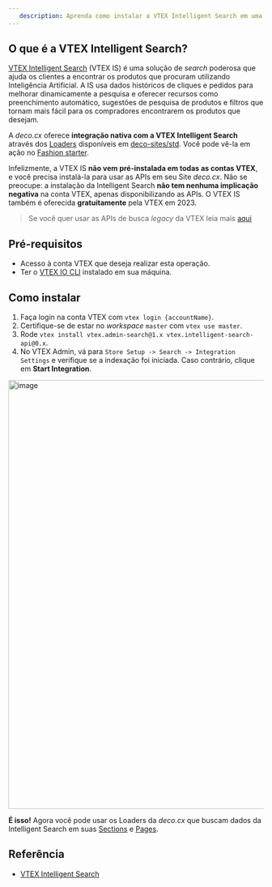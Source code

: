 ```yaml
---
   description: Aprenda como instalar a VTEX Intelligent Search em uma conta VTEX e aproveitar os conectores integrados da deco.cx
---
```


## O que é a VTEX Intelligent Search?

[VTEX Intelligent Search](https://help.vtex.com/tracks/vtex-intelligent-search)
(VTEX IS) é uma solução de _search_ poderosa que ajuda os clientes a encontrar
os produtos que procuram utilizando Inteligência Artificial. A IS usa dados
históricos de cliques e pedidos para melhorar dinamicamente a pesquisa e
oferecer recursos como preenchimento automático, sugestões de pesquisa de
produtos e filtros que tornam mais fácil para os compradores encontrarem os
produtos que desejam.

A _deco.cx_ oferece **integração nativa com a VTEX Intelligent Search** através
dos [Loaders](/docs/pt/concepts/loader) disponíveis em
[deco-sites/std](https://github.com/deco-sites/std). Você pode vê-la em ação no
[Fashion starter](https://fashion.deco.site).

Infelizmente, a VTEX IS **não vem pré-instalada em todas as contas VTEX**, e
você precisa instalá-la para usar as APIs em seu Site _deco.cx_. Não se
preocupe: a instalação da Intelligent Search **não tem nenhuma implicação
negativa** na conta VTEX, apenas disponibilizando as APIs. O VTEX IS também é
oferecida **gratuitamente** pela VTEX em 2023.

> Se você quer usar as APIs de busca _legacy_ da VTEX leia mais
> [aqui](/docs/en/tutorials/connecting-vtex)

## Pré-requisitos

- Acesso à conta VTEX que deseja realizar esta operação.
- Ter o
  [VTEX IO CLI](https://developers.vtex.com/docs/guides/vtex-io-documentation-vtex-io-cli-installation-and-command-reference)
  instalado em sua máquina.

## Como instalar

1. Faça login na conta VTEX com `vtex login {accountName}`.
2. Certifique-se de estar no _workspace_ `master` com `vtex use master`.
3. Rode `vtex install vtex.admin-search@1.x vtex.intelligent-search-api@0.x`.
4. No VTEX Admin, vá para `Store Setup -> Search -> Integration Settings` e
   verifique se a indexação foi iniciada. Caso contrário, clique em **Start
   Integration**.

<img width="847" alt="image" src="https://user-images.githubusercontent.com/18706156/225157818-47f5da0e-dfa7-4ad8-9d79-818370baba55.png">

**É isso!** Agora você pode usar os Loaders da _deco.cx_ que buscam dados da
Intelligent Search em suas [Sections](/docs/pt/concepts/section) e
[Pages](/docs/pt/concepts/page).

## Referência

- [VTEX Intelligent Search](https://help.vtex.com/tracks/vtex-intelligent-search)
